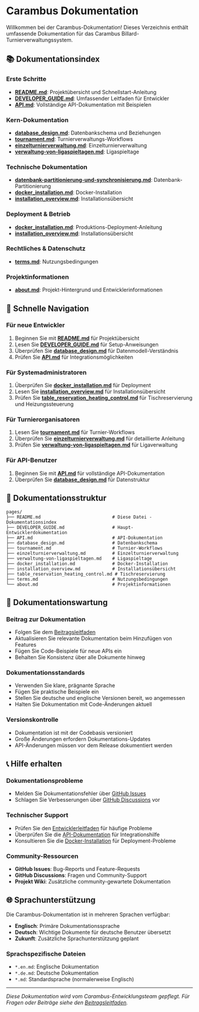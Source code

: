 # Carambus Dokumentation

Willkommen bei der Carambus-Dokumentation! Dieses Verzeichnis enthält umfassende Dokumentation für das Carambus Billard-Turnierverwaltungssystem.

## 📚 Dokumentationsindex

### Erste Schritte
- **[README.md](../README.md)**: Projektübersicht und Schnellstart-Anleitung
- **[DEVELOPER_GUIDE.md](DEVELOPER_GUIDE.md)**: Umfassender Leitfaden für Entwickler
- **[API.md](API.md)**: Vollständige API-Dokumentation mit Beispielen

### Kern-Dokumentation
- **[database_design.md](database_design.md)**: Datenbankschema und Beziehungen
- **[tournament.md](tournament.md)**: Turnierverwaltungs-Workflows
- **[einzelturnierverwaltung.md](einzelturnierverwaltung.md)**: Einzelturnierverwaltung
- **[verwaltung-von-ligaspieltagen.md](verwaltung-von-ligaspieltagen.md)**: Ligaspieltage

### Technische Dokumentation
- **[datenbank-partitionierung-und-synchronisierung.md](datenbank-partitionierung-und-synchronisierung.md)**: Datenbank-Partitionierung
- **[docker_installation.md](docker_installation.md)**: Docker-Installation
- **[installation_overview.md](installation_overview.md)**: Installationsübersicht

### Deployment & Betrieb
- **[docker_installation.md](docker_installation.md)**: Produktions-Deployment-Anleitung
- **[installation_overview.md](installation_overview.md)**: Installationsübersicht

### Rechtliches & Datenschutz
- **[terms.md](terms.md)**: Nutzungsbedingungen

### Projektinformationen
- **[about.md](about.md)**: Projekt-Hintergrund und Entwicklerinformationen

## 🎯 Schnelle Navigation

### Für neue Entwickler
1. Beginnen Sie mit **[README.md](../README.md)** für Projektübersicht
2. Lesen Sie **[DEVELOPER_GUIDE.md](DEVELOPER_GUIDE.md)** für Setup-Anweisungen
3. Überprüfen Sie **[database_design.md](database_design.md)** für Datenmodell-Verständnis
4. Prüfen Sie **[API.md](API.md)** für Integrationsmöglichkeiten

### Für Systemadministratoren
1. Überprüfen Sie **[docker_installation.md](docker_installation.md)** für Deployment
2. Lesen Sie **[installation_overview.md](installation_overview.md)** für Installationsübersicht
3. Prüfen Sie **[table_reservation_heating_control.md](table_reservation_heating_control.md)** für Tischreservierung und Heizungssteuerung

### Für Turnierorganisatoren
1. Lesen Sie **[tournament.md](tournament.md)** für Turnier-Workflows
2. Überprüfen Sie **[einzelturnierverwaltung.md](einzelturnierverwaltung.md)** für detaillierte Anleitung
3. Prüfen Sie **[verwaltung-von-ligaspieltagen.md](verwaltung-von-ligaspieltagen.md)** für Ligaverwaltung

### Für API-Benutzer
1. Beginnen Sie mit **[API.md](API.md)** für vollständige API-Dokumentation
2. Überprüfen Sie **[database_design.md](database_design.md)** für Datenstruktur

## 📖 Dokumentationsstruktur

```
pages/
├── README.md                           # Diese Datei - Dokumentationsindex
├── DEVELOPER_GUIDE.md                  # Haupt-Entwicklerdokumentation
├── API.md                              # API-Dokumentation
├── database_design.md                  # Datenbankschema
├── tournament.md                       # Turnier-Workflows
├── einzelturnierverwaltung.md          # Einzelturnierverwaltung
├── verwaltung-von-ligaspieltagen.md    # Ligaspieltage
├── docker_installation.md              # Docker-Installation
├── installation_overview.md            # Installationsübersicht
├── table_reservation_heating_control.md # Tischreservierung
├── terms.md                            # Nutzungsbedingungen
└── about.md                            # Projektinformationen
```

## 🔄 Dokumentationswartung

### Beitrag zur Dokumentation
- Folgen Sie dem [Beitragsleitfaden](DEVELOPER_GUIDE.md#mitwirken)
- Aktualisieren Sie relevante Dokumentation beim Hinzufügen von Features
- Fügen Sie Code-Beispiele für neue APIs ein
- Behalten Sie Konsistenz über alle Dokumente hinweg

### Dokumentationsstandards
- Verwenden Sie klare, prägnante Sprache
- Fügen Sie praktische Beispiele ein
- Stellen Sie deutsche und englische Versionen bereit, wo angemessen
- Halten Sie Dokumentation mit Code-Änderungen aktuell

### Versionskontrolle
- Dokumentation ist mit der Codebasis versioniert
- Große Änderungen erfordern Dokumentations-Updates
- API-Änderungen müssen vor dem Release dokumentiert werden

## 📞 Hilfe erhalten

### Dokumentationsprobleme
- Melden Sie Dokumentationsfehler über [GitHub Issues](https://github.com/your-username/carambus/issues)
- Schlagen Sie Verbesserungen über [GitHub Discussions](https://github.com/your-username/carambus/discussions) vor

### Technischer Support
- Prüfen Sie den [Entwicklerleitfaden](DEVELOPER_GUIDE.md) für häufige Probleme
- Überprüfen Sie die [API-Dokumentation](API.md) für Integrationshilfe
- Konsultieren Sie die [Docker-Installation](docker_installation.md) für Deployment-Probleme

### Community-Ressourcen
- **GitHub Issues**: Bug-Reports und Feature-Requests
- **GitHub Discussions**: Fragen und Community-Support
- **Projekt Wiki**: Zusätzliche community-gewartete Dokumentation

## 🌐 Sprachunterstützung

Die Carambus-Dokumentation ist in mehreren Sprachen verfügbar:

- **Englisch**: Primäre Dokumentationssprache
- **Deutsch**: Wichtige Dokumente für deutsche Benutzer übersetzt
- **Zukunft**: Zusätzliche Sprachunterstützung geplant

### Sprachspezifische Dateien
- `*.en.md`: Englische Dokumentation
- `*.de.md`: Deutsche Dokumentation
- `*.md`: Standardsprache (normalerweise Englisch)

---

*Diese Dokumentation wird vom Carambus-Entwicklungsteam gepflegt. Für Fragen oder Beiträge siehe den [Beitragsleitfaden](DEVELOPER_GUIDE.md#mitwirken).* 